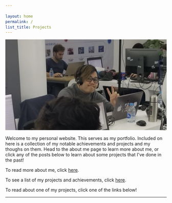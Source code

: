 ```yaml
---

layout: home
permalink: /
list_title: Projects
---
```

![](/_assets/images/HackathonWorkingShanghai.jpg)

Welcome to my personal website. This serves as my portfolio. Included on here is a collection of my notable achievements and projects and my thoughs on them. Head to the about me page to learn more about me, or click any of the posts below to learn about some projects that I've done in the past!

To read more about me, click <a href="{{site.base}}/about/">here</a>.

To see a list of my projects and achievements, click <a href="{{site.base}}/Projects_Achievements/">here</a>.

To read about one of my projects, click one of the links below!

<hr>